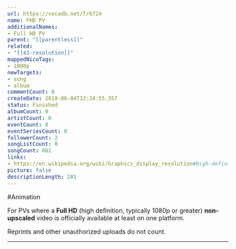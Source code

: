 ```yaml
---
url: https://vocadb.net/T/6724
name: FHD PV
additionalNames: 
- Full HD PV
parent: "[[parentless]]"
related:
- "[[43-resolution]]"
mappedNicoTags:
- 1080p
newTargets:
- song
- album
commentCount: 0
createDate: 2018-06-04T12:24:55.357
status: Finished
albumCount: 0
artistCount: 0
eventCount: 0
eventSeriesCount: 0
followerCount: 2
songListCount: 0
songCount: 861
links: 
- https://en.wikipedia.org/wiki/Graphics_display_resolution#High-definition
picture: false
descriptionLength: 201
---
```


#Animation

For PVs where a **Full HD** (high definition, typically 1080p or greater) **non-upscaled** video is officially available at least on one platform.

Reprints and other unauthorized uploads do not count.

---

